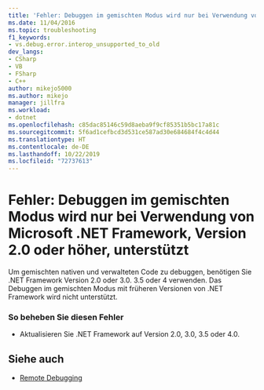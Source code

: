 ```yaml
---
title: 'Fehler: Debuggen im gemischten Modus wird nur bei Verwendung von Microsoft .NET Framework, Version 2.0 oder höher, unterstützt | Microsoft-Dokumentation'
ms.date: 11/04/2016
ms.topic: troubleshooting
f1_keywords:
- vs.debug.error.interop_unsupported_to_old
dev_langs:
- CSharp
- VB
- FSharp
- C++
author: mikejo5000
ms.author: mikejo
manager: jillfra
ms.workload:
- dotnet
ms.openlocfilehash: c85dac85146c59d8aeba9f9cf85351b5bc17a81c
ms.sourcegitcommit: 5f6ad1cefbcd3d531ce587ad30e684684f4c4d44
ms.translationtype: HT
ms.contentlocale: de-DE
ms.lasthandoff: 10/22/2019
ms.locfileid: "72737613"
---
```

# <a name="error-mixed-mode-debugging-is-supported-only-when-using-microsoft-net-framework-20-or-greater"></a>Fehler: Debuggen im gemischten Modus wird nur bei Verwendung von Microsoft .NET Framework, Version 2.0 oder höher, unterstützt
Um gemischten nativen und verwalteten Code zu debuggen, benötigen Sie .NET Framework Version 2.0 oder 3.0. 3.5 oder 4 verwenden. Das Debuggen im gemischten Modus mit früheren Versionen von .NET Framework wird nicht unterstützt.

### <a name="to-correct-this-error"></a>So beheben Sie diesen Fehler

- Aktualisieren Sie .NET Framework auf Version 2.0, 3.0, 3.5 oder 4.0.

## <a name="see-also"></a>Siehe auch
- [Remote Debugging](../debugger/remote-debugging.md)